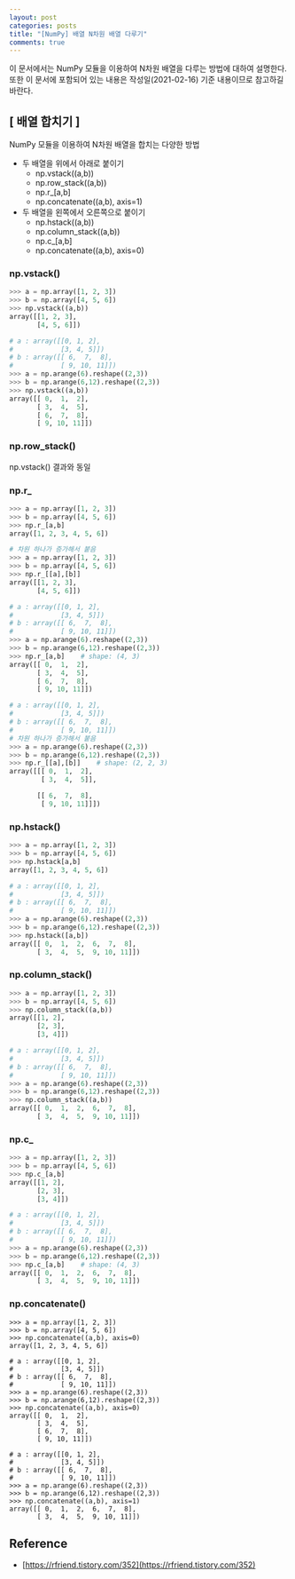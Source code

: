 ```yaml
---
layout: post
categories: posts
title: "[NumPy] 배열 N차원 배열 다루기"
comments: true
---
```


이 문서에서는 NumPy 모듈을 이용하여 N차원 배열을 다루는 방법에 대하여 설명한다. 또한 이 문서에 포함되어 있는 내용은 작성일(2021-02-16) 기준 내용이므로 참고하길 바란다.


## [ 배열 합치기 ] 

NumPy 모듈을 이용하여 N차원 배열을 합치는 다양한 방법

- 두 배열을 위에서 아래로 붙이기
   - np.vstack((a,b))	
   - np.row_stack((a,b))
   - np.r_[a,b]
   - np.concatenate((a,b), axis=1)
- 두 배열을 왼쪽에서 오른쪽으로 붙이기	
	- np.hstack((a,b))
	- np.column_stack((a,b))
	- np.c_[a,b]
	- np.concatenate((a,b), axis=0)


### np.vstack()


```python
>>> a = np.array([1, 2, 3])
>>> b = np.array([4, 5, 6])
>>> np.vstack((a,b))
array([[1, 2, 3],
       [4, 5, 6]])
```
```python
# a : array([[0, 1, 2],
#            [3, 4, 5]])
# b : array([[ 6,  7,  8],
#            [ 9, 10, 11]])
>>> a = np.arange(6).reshape((2,3))   
>>> b = np.arange(6,12).reshape((2,3))    
>>> np.vstack((a,b))
array([[ 0,  1,  2],
       [ 3,  4,  5],
       [ 6,  7,  8],
       [ 9, 10, 11]])
```


### np.row_stack()

np.vstack() 결과와 동일



### np.r_

```python
>>> a = np.array([1, 2, 3])
>>> b = np.array([4, 5, 6])
>>> np.r_[a,b]
array([1, 2, 3, 4, 5, 6])
```
```python
# 차원 하나가 증가해서 붙음
>>> a = np.array([1, 2, 3])
>>> b = np.array([4, 5, 6])
>>> np.r_[[a],[b]]  
array([[1, 2, 3],
       [4, 5, 6]])
```
```python
# a : array([[0, 1, 2],
#            [3, 4, 5]])
# b : array([[ 6,  7,  8],
#            [ 9, 10, 11]])
>>> a = np.arange(6).reshape((2,3))   
>>> b = np.arange(6,12).reshape((2,3))    
>>> np.r_[a,b]    # shape: (4, 3)
array([[ 0,  1,  2],
       [ 3,  4,  5],
       [ 6,  7,  8],
       [ 9, 10, 11]])
```
```python
# a : array([[0, 1, 2],
#            [3, 4, 5]])
# b : array([[ 6,  7,  8],
#            [ 9, 10, 11]])
# 차원 하나가 증가해서 붙음
>>> a = np.arange(6).reshape((2,3))    
>>> b = np.arange(6,12).reshape((2,3))   
>>> np.r_[[a],[b]]    # shape: (2, 2, 3)
array([[[ 0,  1,  2],
        [ 3,  4,  5]],

       [[ 6,  7,  8],
        [ 9, 10, 11]]])
```


### np.hstack()

```python
>>> a = np.array([1, 2, 3])
>>> b = np.array([4, 5, 6])
>>> np.hstack[a,b]
array([1, 2, 3, 4, 5, 6])
```
```python
# a : array([[0, 1, 2],
#            [3, 4, 5]])
# b : array([[ 6,  7,  8],
#            [ 9, 10, 11]])
>>> a = np.arange(6).reshape((2,3))    
>>> b = np.arange(6,12).reshape((2,3))   
>>> np.hstack([a,b])
array([[ 0,  1,  2,  6,  7,  8],
       [ 3,  4,  5,  9, 10, 11]])      											   
```


### np.column_stack()

```python
>>> a = np.array([1, 2, 3])
>>> b = np.array([4, 5, 6])
>>> np.column_stack((a,b))
array([[1, 2],
       [2, 3],
       [3, 4]])
```
```python
# a : array([[0, 1, 2],
#            [3, 4, 5]])
# b : array([[ 6,  7,  8],
#            [ 9, 10, 11]])
>>> a = np.arange(6).reshape((2,3))
>>> b = np.arange(6,12).reshape((2,3))
>>> np.column_stack((a,b))
array([[ 0,  1,  2,  6,  7,  8],
       [ 3,  4,  5,  9, 10, 11]])
```


### np.c_
```python
>>> a = np.array([1, 2, 3])
>>> b = np.array([4, 5, 6])
>>> np.c_[a,b]
array([[1, 2],
       [2, 3],
       [3, 4]])
```
```python
# a : array([[0, 1, 2],
#            [3, 4, 5]])
# b : array([[ 6,  7,  8],
#            [ 9, 10, 11]])
>>> a = np.arange(6).reshape((2,3))    
>>> b = np.arange(6,12).reshape((2,3))    
>>> np.c_[a,b]    # shape: (4, 3)
array([[ 0,  1,  2,  6,  7,  8],
       [ 3,  4,  5,  9, 10, 11]])
```


### np.concatenate()

```
>>> a = np.array([1, 2, 3])
>>> b = np.array([4, 5, 6])
>>> np.concatenate((a,b), axis=0)
array([1, 2, 3, 4, 5, 6])
```
```
# a : array([[0, 1, 2],
#            [3, 4, 5]])
# b : array([[ 6,  7,  8],
#            [ 9, 10, 11]])
>>> a = np.arange(6).reshape((2,3))    
>>> b = np.arange(6,12).reshape((2,3))    
>>> np.concatenate((a,b), axis=0)
array([[ 0,  1,  2],
       [ 3,  4,  5],
       [ 6,  7,  8],
       [ 9, 10, 11]])
```
```
# a : array([[0, 1, 2],
#            [3, 4, 5]])
# b : array([[ 6,  7,  8],
#            [ 9, 10, 11]])
>>> a = np.arange(6).reshape((2,3))
>>> b = np.arange(6,12).reshape((2,3))
>>> np.concatenate((a,b), axis=1)
array([[ 0,  1,  2,  6,  7,  8],
       [ 3,  4,  5,  9, 10, 11]])
```


## Reference
- [https://rfriend.tistory.com/352](https://rfriend.tistory.com/352)
